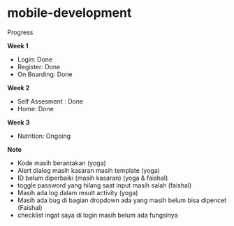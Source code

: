 # mobile-development

Progress

<b> Week 1 </b>
- Login: Done
- Register: Done 
- On Boarding: Done

<b> Week 2 </b>
- Self Assesment : Done
- Home: Done

<b> Week 3 </b>
- Nutrition: Ongoing

<b> Note </b>
- Kode masih berantakan (yoga)
- Alert dialog masih kasaran masih template (yoga)
- ID belum diperbaiki (masih kasaran) (yoga & faishal)
- toggle password yang hilang saat input masih salah (faishal)
- Masih ada log dalam result activity (yoga) 
- Masih ada bug di bagian dropdown ada yang masih belum bisa dipencet (Faishal)
- checklist ingat saya di login masih belum ada fungsinya
  
